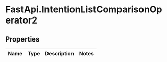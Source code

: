 # FastApi.IntentionListComparisonOperator2

## Properties
Name | Type | Description | Notes
------------ | ------------- | ------------- | -------------
